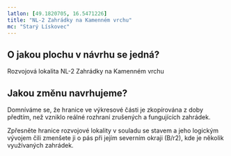 ```yaml
---
latlon: [49.1820705, 16.5471226]
title: "NL-2 Zahrádky na Kamenném vrchu"
mc: "Starý Lískovec"
---
```


## O jakou plochu v návrhu se jedná?

Rozvojová lokalita NL-2 Zahrádky na Kamenném vrchu

## Jakou změnu navrhujeme?

Domníváme se, že hranice ve výkresové části je zkopírována z doby předtím, než vzniklo reálné rozhraní zrušených a fungujících zahrádek.

Zpřesněte hranice rozvojové lokality v souladu se stavem a jeho logickým vývojem čili zmenšete ji o pás při jejím severním okraji (B/r2), kde je několik využívaných zahrádek.
